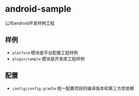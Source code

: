 # android-sample
公司android开发样例工程

## 样例
- `platform` 模块是平台配置工程样例
- `plugin/sample` 模块是开发库工程样例

## 配置
- `config/config.gradle` 统一配置项目的编译版本和第三方库依赖
